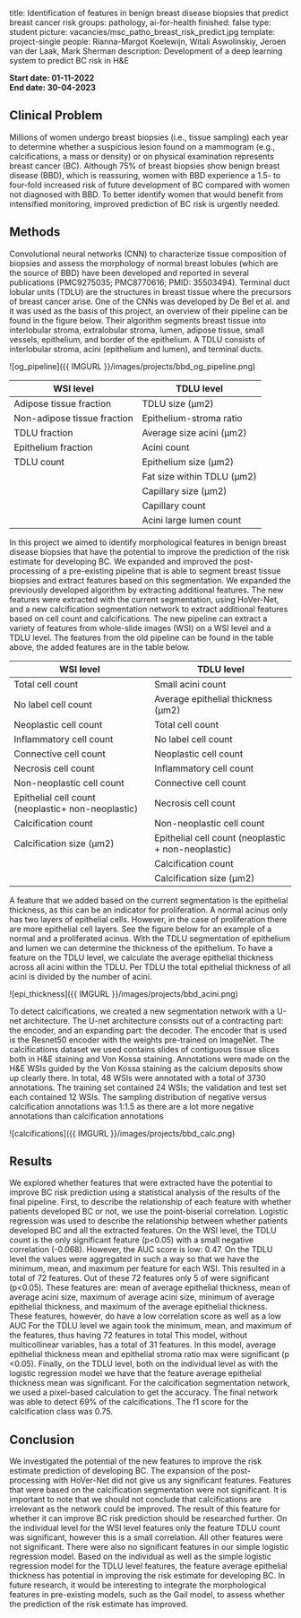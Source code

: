 title: Identification of features in benign breast disease biopsies that predict breast cancer risk
groups: pathology, ai-for-health
finished: false
type: student
picture: vacancies/msc_patho_breast_risk_predict.jpg
template: project-single
people: Rianna-Margot Koelewijn, Witali Aswolinskiy, Jeroen van der Laak, Mark Sherman
description: Development of a deep learning system to predict BC risk in H&E

**Start date: 01-11-2022** <br>
**End date: 30-04-2023**

## Clinical Problem

Millions of women undergo breast biopsies (i.e., tissue sampling) each year to determine whether a suspicious lesion found on a mammogram (e.g., calcifications, a mass or density) or on physical examination represents breast cancer (BC). Although 75% of breast biopsies show benign breast disease (BBD), which is reassuring, women with BBD experience a 1.5- to four-fold increased risk of future development of BC compared with women not diagnosed with BBD. To better identify women that would benefit from intensified monitoring, improved prediction of BC risk is urgently needed.

## Methods

Convolutional neural networks (CNN) to characterize tissue composition of biopsies and assess the morphology of normal breast lobules (which are the source of BBD) have been developed and reported in several publications (PMC9275035; PMC8770616; PMID: 35503494). Terminal duct lobular units (TDLU) are the structures in breast tissue where the precursors of breast cancer arise. One of the CNNs was developed by De Bel et al. and it was used as the basis of this project, an overview of their pipeline can be found in the figure below. Their algorithm segments breast tissue into interlobular stroma, extralobular stroma, lumen, adipose tissue, small vessels, epithelium, and border of the epithelium. A TDLU consists of interlobular stroma, acini (epithelium and lumen), and terminal ducts.

![og_pipeline]({{ IMGURL }}/images/projects/bbd_og_pipeline.png)


|     WSI level                      |     TDLU level                    |
|------------------------------------|-----------------------------------|
|     Adipose tissue fraction        |     TDLU size (μm2)               |
|     Non-adipose tissue fraction    |     Epithelium-stroma ratio       |
|     TDLU fraction                  |     Average size acini (μm2)      |
|     Epithelium fraction            |     Acini count                   |
|     TDLU count                     |     Epithelium size (μm2)         |
|                                    |     Fat size within TDLU (μm2)    |
|                                    |     Capillary size (μm2)          |
|                                    |     Capillary count               |
|                                    |     Acini large lumen   count     |

In this project we aimed to identify morphological features in benign breast disease biopsies that have the potential to improve the prediction of the risk estimate for developing BC. We expanded and improved the post-processing of a pre-existing pipeline that is able to segment breast tissue biopsies and extract features based on this segmentation. We expanded the previously developed algorithm by extracting additional features. The new features were extracted with the current segmentation, using HoVer-Net, and a new calcification segmentation network to extract additional features based on cell count and calcifications. The new pipeline can extract a variety of features from whole-slide images (WSI) on a WSI level and a TDLU level. The features from the old pipeline can be found in the table above, the added features are in the table below.

|     WSI level                                               |     TDLU level                                               |
|-------------------------------------------------------------|--------------------------------------------------------------|
|     Total cell   count                                      |     Small acini count                                        |
|     No label cell count                                     |     Average epithelial   thickness (μm2)                     |
|     Neoplastic   cell count                                 |     Total cell   count                                       |
|     Inflammatory cell count                                 |     No label cell count                                      |
|     Connective   cell count                                 |     Neoplastic   cell count                                  |
|     Necrosis cell count                                     |     Inflammatory cell count                                  |
|     Non-neoplastic   cell count                             |     Connective   cell count                                  |
|     Epithelial cell count   (neoplastic+ non-neoplastic)    |     Necrosis cell count                                      |
|     Calcification   count                                   |     Non-neoplastic   cell count                              |
|     Calcification size (μm2)                                |     Epithelial cell count   (neoplastic + non-neoplastic)    |
|                                                             |     Calcification   count                                    |
|                                                             |     Calcification size   (μm2)                               |

A feature that we added based on the current segmentation is the epithelial thickness, as this can be an indicator for proliferation. A normal acinus only has two layers of epithelial cells. However, in the case of proliferation there are more epithelial cell layers. See the figure below for an example of a normal and a proliferated acinus. With the TDLU segmentation of epithelium and lumen we can determine the thickness of the epithelium. To have a feature on the TDLU level, we calculate the average epithelial thickness across all acini within the TDLU. Per TDLU the total epithelial thickness of all acini is divided by the number of acini.

![epi_thickness]({{ IMGURL }}/images/projects/bbd_acini.png)

To detect calcifications, we created a new segmentation network with a U-net architecture. The U-net architecture consists out of a contracting part: the encoder, and an expanding part: the decoder. The encoder that is used is the Resnet50 encoder with the weights pre-trained on ImageNet.
The calcifications dataset we used contains slides of contiguous tissue slices both in H&E staining and Von Kossa staining. Annotations were made on the H&E WSIs guided by the Von Kossa staining as the calcium deposits show up clearly there. In total, 48 WSIs were annotated with a total of 3730 annotations. The training set contained 24 WSIs; the validation and test set each contained 12 WSIs. The sampling distribution of negative versus calcification annotations was 1:1.5 as there are a lot more negative annotations than calcification annotations

![calcifications]({{ IMGURL }}/images/projects/bbd_calc.png)

## Results
We explored whether features that were extracted have the potential to improve BC risk prediction using a statistical analysis of the results of the final pipeline. First, to describe the relationship of each feature with whether patients developed BC or not, we use the point-biserial correlation. Logistic regression was used to describe the relationship between whether patients developed BC and all the extracted features.
On the WSI level, the TDLU count is the only significant feature (p<0.05) with a small negative correlation (-0.068). However, the AUC score is low: 0.47. On the TDLU level the values were aggregated in such a way so that we have the minimum, mean, and maximum per feature for each WSI. This resulted in a total of 72 features. Out of these 72 features only 5 of were significant (p<0.05). These features are: mean of average epithelial thickness, mean of average acini size, maximum of average acini size, minimum of average epithelial thickness, and maximum of the average epithelial thickness. These features, however, do have a low correlation score as well as a low AUC
For the TDLU level we again took the minimum, mean, and maximum of the features, thus having 72 features in total This model, without multicollinear variables, has a total of 31 features. In this model, average epithelial thickness mean and epithelial stroma ratio max were significant (p <0.05). Finally, on the TDLU level, both on the individual level as with the logistic regression model we have that the feature average epithelial thickness mean was significant.
For the calcification segmentation network, we used a pixel-based calculation to get the accuracy. The final network was able to detect 69% of the calcifications. The f1 score for the calcification class was 0.75.

## Conclusion
We investigated the potential of the new features to improve the risk estimate prediction of developing BC. The expansion of the post-processing with HoVer-Net did not give us any significant features. Features that were based on the calcification segmentation were not significant. It is important to note that we should not conclude that calcifications are irrelevant as the network could be improved. The result of this feature for whether it can improve BC risk prediction should be researched further.
On the individual level for the WSI level features only the feature TDLU count was significant, however this is a small correlation. All other features were not significant. There were also no significant features in our simple logistic regression model. 
Based on the individual as well as the simple logistic regression model for the TDLU level features, the feature average epithelial thickness has potential in improving the risk estimate for developing BC. 
In future research, it would be interesting to integrate the morphological features in pre-existing models, such as the Gail model, to assess whether the prediction of the risk estimate has improved.
